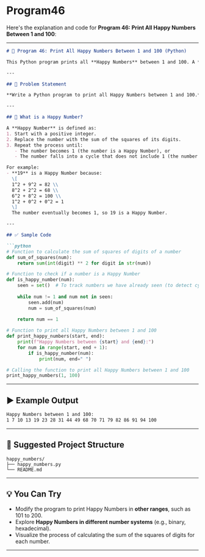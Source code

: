 # Program46
Here's the explanation and code for **Program 46: Print All Happy Numbers Between 1 and 100**:

---

```markdown
# 📝 Program 46: Print All Happy Numbers Between 1 and 100 (Python)

This Python program prints all **Happy Numbers** between 1 and 100. A **Happy Number** is a number that, when you repeatedly replace it with the sum of the squares of its digits, eventually reaches 1. If it never reaches 1 and instead loops endlessly, the number is not a Happy Number.

---

## 📌 Problem Statement

**Write a Python program to print all Happy Numbers between 1 and 100.**

---

## 🔢 What is a Happy Number?

A **Happy Number** is defined as:
1. Start with a positive integer.
2. Replace the number with the sum of the squares of its digits.
3. Repeat the process until:
   - The number becomes 1 (the number is a Happy Number), or
   - The number falls into a cycle that does not include 1 (the number is not a Happy Number).

For example:
- **19** is a Happy Number because:
  \[
  1^2 + 9^2 = 82 \\
  8^2 + 2^2 = 68 \\
  6^2 + 8^2 = 100 \\
  1^2 + 0^2 + 0^2 = 1
  \]
  The number eventually becomes 1, so 19 is a Happy Number.

---

## ✅ Sample Code

```python
# Function to calculate the sum of squares of digits of a number
def sum_of_squares(num):
    return sum(int(digit) ** 2 for digit in str(num))

# Function to check if a number is a Happy Number
def is_happy_number(num):
    seen = set()  # To track numbers we have already seen (to detect cycles)
    
    while num != 1 and num not in seen:
        seen.add(num)
        num = sum_of_squares(num)
    
    return num == 1

# Function to print all Happy Numbers between 1 and 100
def print_happy_numbers(start, end):
    print(f"Happy Numbers between {start} and {end}:")
    for num in range(start, end + 1):
        if is_happy_number(num):
            print(num, end=" ")

# Calling the function to print all Happy Numbers between 1 and 100
print_happy_numbers(1, 100)
```

---

## ▶️ Example Output

```bash
Happy Numbers between 1 and 100:
1 7 10 13 19 23 28 31 44 49 68 70 71 79 82 86 91 94 100
```

---

## 📁 Suggested Project Structure

```
happy_numbers/
├── happy_numbers.py
└── README.md
```

---

## 💡 You Can Try

- Modify the program to print Happy Numbers in **other ranges**, such as 101 to 200.
- Explore **Happy Numbers in different number systems** (e.g., binary, hexadecimal).
- Visualize the process of calculating the sum of the squares of digits for each number.

---
